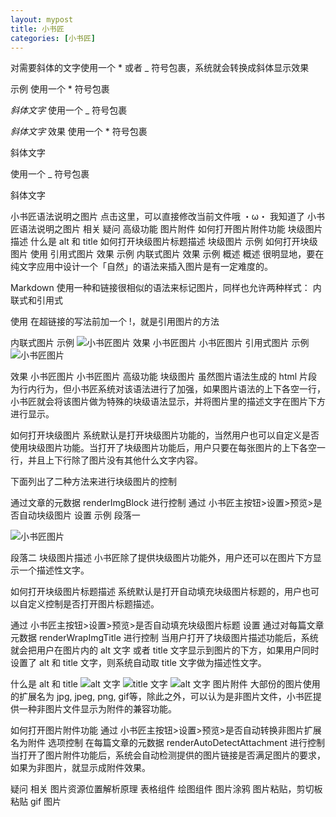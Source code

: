 ```yaml
---
layout: mypost
title: 小书匠
categories: [小书匠]
---
```

对需要斜体的文字使用一个 * 或者 _ 符号包裹，系统就会转换成斜体显示效果

示例
使用一个 * 符号包裹

*斜体文字* 
使用一个 _ 符号包裹

_斜体文字_ 
效果
使用一个 * 符号包裹

斜体文字

使用一个 _ 符号包裹

斜体文字

小书匠语法说明之图片
点击这里，可以直接修改当前文件哦
・ω・
我知道了
小书匠语法说明之图片
相关
疑问
高级功能
图片附件
如何打开图片附件功能
块级图片描述
什么是 alt 和 title
如何打开块级图片标题描述
块级图片
示例
如何打开块级图片
使用
引用式图片
效果
示例
内联式图片
效果
示例
概述
概述
很明显地，要在纯文字应用中设计一个「自然」的语法来插入图片是有一定难度的。

Markdown 使用一种和链接很相似的语法来标记图片，同样也允许两种样式： 内联式和引用式

使用
在超链接的写法前加一个 !，就是引用图片的方法

内联式图片
示例
![小书匠图片](http://markdown.xiaoshujiang.com/img/avatar_d_white_bg_256x256.png) 
效果
小书匠图片
小书匠图片
引用式图片
示例
![小书匠图片][a] 
 
[a]: http://markdown.xiaoshujiang.com/img/avatar_d_white_bg_256x256.png 
效果
小书匠图片
小书匠图片
高级功能
块级图片
虽然图片语法生成的 html 片段为行内行为，但小书匠系统对该语法进行了加强，如果图片语法的上下各空一行，小书匠就会将该图片做为特殊的块级语法显示，并将图片里的描述文字在图片下方进行显示。

如何打开块级图片
系统默认是打开块级图片功能的，当然用户也可以自定义是否使用块级图片功能。当打开了块级图片功能后，用户只要在每张图片的上下各空一行，并且上下行除了图片没有其他什么文字内容。

下面列出了二种方法来进行块级图片的控制

通过文章的元数据 renderImgBlock 进行控制
通过 小书匠主按钮>设置>预览>是否自动块级图片 设置
示例
段落一 
 
![小书匠图片](http://markdown.xiaoshujiang.com/img/avatar_d_white_bg_256x256.png) 
 
段落二 
块级图片描述
小书匠除了提供块级图片功能外，用户还可以在图片下方显示一个描述性文字。

如何打开块级图片标题描述
系统默认是打开自动填充块级图片标题的，用户也可以自定义控制是否打开图片标题描述。

通过 小书匠主按钮>设置>预览>是否自动填充块级图片标题 设置
通过对每篇文章元数据 renderWrapImgTitle 进行控制
当用户打开了块级图片描述功能后，系统就会把用户在图片内的 alt 文字 或者 title 文字显示到图片的下方，如果用户同时设置了 alt 和 title 文字，则系统自动取 title 文字做为描述性文字。

什么是 alt 和 title
![alt 文字](http://markdown.xiaoshujiang.com/img/avatar_d_white_bg_256x256.png) 
![](http://markdown.xiaoshujiang.com/img/avatar_d_white_bg_256x256.png "title 文字") 
![alt 文字](http://markdown.xiaoshujiang.com/img/avatar_d_white_bg_256x256.png "title 文字") 
图片附件
大部份的图片使用的扩展名为 jpg, jpeg, png, gif等，除此之外，可以认为是非图片文件，小书匠提供一种非图片文件显示为附件的兼容功能。

如何打开图片附件功能
通过 小书匠主按钮>设置>预览>是否自动转换非图片扩展名为附件 选项控制
在每篇文章的元数据 renderAutoDetectAttachment 进行控制
当打开了图片附件功能后，系统会自动检测提供的图片链接是否满足图片的要求，如果为非图片，就显示成附件效果。

疑问
相关
图片资源位置解析原理
表格组件
绘图组件
图片涂鸦
图片粘贴，剪切板粘贴
gif 图片